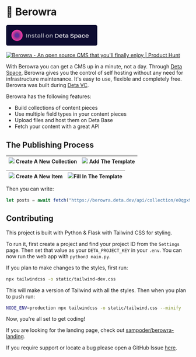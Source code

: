 # 🔵 Berowra

[<img src="space_button.png" alt="Install Berowra on Deta Space" width="250px">](https://deta.space/discovery/berowra)

<a href="https://www.producthunt.com/posts/berowra?utm_source=badge-top-post-badge&utm_medium=badge&utm_souce=badge-berowra" target="_blank"><img src="https://api.producthunt.com/widgets/embed-image/v1/top-post-badge.svg?post_id=308004&theme=dark&period=daily" alt="Berowra - An open source CMS that you'll finally enjoy | Product Hunt" style="width: 250px; height: 54px;" width="250" height="54" /></a>

With Berowra you can get a CMS up in a minute, not a day. Through [Deta Space](https://deta.space), Berowra gives you the control of self hosting without any need for infrastructure maintenance. It's easy to use, flexible and completely free. Berowra was built during [Deta VC](https://deta.vc).

Berowra has the following features:

- Build collections of content pieces
- Use multiple field types in your content pieces
- Upload files and host them on Deta Base
- Fetch your content with a great API

## The Publishing Process 


|![](https://cloud-cusao41w8-hack-club-bot.vercel.app/2screenshot_2021-07-24_at_12.48.29_pm.png) Create A New Collection  | ![](https://cloud-cusao41w8-hack-club-bot.vercel.app/1screenshot_2021-07-24_at_12.49.06_pm.png) Add The Template |
|--|--|

| ![](https://cloud-cusao41w8-hack-club-bot.vercel.app/3screenshot_2021-07-24_at_1.04.53_pm.png) <strong>Create A New Item</strong> | ![](https://cloud-cusao41w8-hack-club-bot.vercel.app/0screenshot_2021-07-24_at_12.53.23_pm.png)<strong>Fill In The Template</strong>  |
|--|--|

Then you can write:

```javascript
let posts = await fetch("https://berowra.deta.dev/api/collection/e0qgx9nelbms").then(r => r.json()
```

## Contributing

This project is built with Python & Flask with Tailwind CSS for styling. 

To run it, first create a project and find your project ID from the `Settings` page. Then set that value as your `DETA_PROJECT_KEY` in your `.env`. You can now run the web app with `python3 main.py`. 

If you plan to make changes to the styles, first run:

```zsh
npx tailwindcss -o static/tailwind-dev.css
```

This will make a version of Tailwind with all the styles. Then when you plan to push run:

```zsh
NODE_ENV=production npx tailwindcss -o static/tailwind.css --minify  
```

Now, you're all set to get coding!

If you are looking for the landing page, check out [sampoder/berowra-landing](https://github.com/sampoder/berowra-landing).

If you require support or locate a bug please open a GitHub Issue [here](https://github.com/sampoder/berowra/issues/new/choose).

